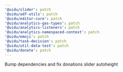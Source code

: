 ```yaml
---
'@uidu/slider': patch
'@uidu/adf-utils': patch
'@uidu/editor-core': patch
'@uidu/analytics-gas-types': patch
'@uidu/analytics-listeners': patch
'@uidu/analytics-namespaced-context': patch
'@uidu/emoji': patch
'@uidu/task-decision': patch
'@uidu/util-data-test': patch
'@uidu/donate': patch
---
```


Bump dependencies and fix donations slider autoheight

